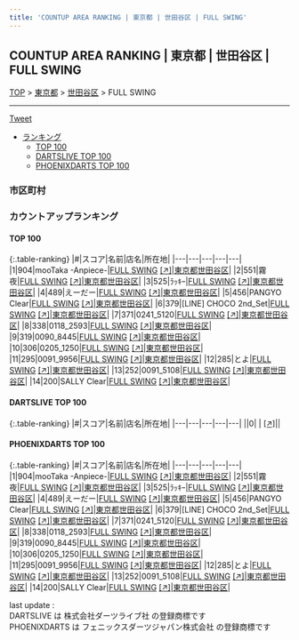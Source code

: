 ```yaml
---
title: 'COUNTUP AREA RANKING | 東京都 | 世田谷区 | FULL SWING'
---
```

## COUNTUP AREA RANKING | 東京都 | 世田谷区 | FULL SWING

[TOP](/darts/rank/) > [東京都](/darts/rank/東京都/) > [世田谷区](/darts/rank/東京都/世田谷区/) > FULL SWING

___

<a href="https://twitter.com/share?ref_src=twsrc%5Etfw" data-text="COUNTUP AREA RANKING | 東京都世田谷区FULL SWING" class="twitter-share-button" data-hashtags="DARTSLIVE,PHOENIXDARTS,darts,ダーツ" data-show-count="false">Tweet</a>

* [ランキング](#カウントアップランキング)
    * [TOP 100](#top-100)
    * [DARTSLIVE TOP 100](#dartslive-top-100)
    * [PHOENIXDARTS TOP 100](#phoenixdarts-top-100)

### 市区町村

<ul>

</ul>

### カウントアップランキング

#### TOP 100



{:.table-ranking}
|#|スコア|名前|店名|所在地|
|---|---|---|---|---|
|1|904|<span class="rank-name-pd">mooTaka -Anpiece-</span>|<a href="/darts/rank/shops/70844.html">FULL SWING</a> <a href="https://vs.phoenixdarts.com/jp/shop/shopDetailInfo/s_70844?s_seq=70844">[↗]</a>|<a href="/darts/rank/東京都/世田谷区">東京都世田谷区</a>|
|2|551|<span class="rank-name-pd">霧夜</span>|<a href="/darts/rank/shops/70844.html">FULL SWING</a> <a href="https://vs.phoenixdarts.com/jp/shop/shopDetailInfo/s_70844?s_seq=70844">[↗]</a>|<a href="/darts/rank/東京都/世田谷区">東京都世田谷区</a>|
|3|525|<span class="rank-name-pd">ﾗｯｷｰ</span>|<a href="/darts/rank/shops/70844.html">FULL SWING</a> <a href="https://vs.phoenixdarts.com/jp/shop/shopDetailInfo/s_70844?s_seq=70844">[↗]</a>|<a href="/darts/rank/東京都/世田谷区">東京都世田谷区</a>|
|4|489|<span class="rank-name-pd">えーだー</span>|<a href="/darts/rank/shops/70844.html">FULL SWING</a> <a href="https://vs.phoenixdarts.com/jp/shop/shopDetailInfo/s_70844?s_seq=70844">[↗]</a>|<a href="/darts/rank/東京都/世田谷区">東京都世田谷区</a>|
|5|456|<span class="rank-name-pd">PANGYO Clear</span>|<a href="/darts/rank/shops/70844.html">FULL SWING</a> <a href="https://vs.phoenixdarts.com/jp/shop/shopDetailInfo/s_70844?s_seq=70844">[↗]</a>|<a href="/darts/rank/東京都/世田谷区">東京都世田谷区</a>|
|6|379|<span class="rank-name-pd">[LINE] CHOCO 2nd_Set</span>|<a href="/darts/rank/shops/70844.html">FULL SWING</a> <a href="https://vs.phoenixdarts.com/jp/shop/shopDetailInfo/s_70844?s_seq=70844">[↗]</a>|<a href="/darts/rank/東京都/世田谷区">東京都世田谷区</a>|
|7|371|<span class="rank-name-pd">0241_5120</span>|<a href="/darts/rank/shops/70844.html">FULL SWING</a> <a href="https://vs.phoenixdarts.com/jp/shop/shopDetailInfo/s_70844?s_seq=70844">[↗]</a>|<a href="/darts/rank/東京都/世田谷区">東京都世田谷区</a>|
|8|338|<span class="rank-name-pd">0118_2593</span>|<a href="/darts/rank/shops/70844.html">FULL SWING</a> <a href="https://vs.phoenixdarts.com/jp/shop/shopDetailInfo/s_70844?s_seq=70844">[↗]</a>|<a href="/darts/rank/東京都/世田谷区">東京都世田谷区</a>|
|9|319|<span class="rank-name-pd">0090_8445</span>|<a href="/darts/rank/shops/70844.html">FULL SWING</a> <a href="https://vs.phoenixdarts.com/jp/shop/shopDetailInfo/s_70844?s_seq=70844">[↗]</a>|<a href="/darts/rank/東京都/世田谷区">東京都世田谷区</a>|
|10|306|<span class="rank-name-pd">0205_1250</span>|<a href="/darts/rank/shops/70844.html">FULL SWING</a> <a href="https://vs.phoenixdarts.com/jp/shop/shopDetailInfo/s_70844?s_seq=70844">[↗]</a>|<a href="/darts/rank/東京都/世田谷区">東京都世田谷区</a>|
|11|295|<span class="rank-name-pd">0091_9956</span>|<a href="/darts/rank/shops/70844.html">FULL SWING</a> <a href="https://vs.phoenixdarts.com/jp/shop/shopDetailInfo/s_70844?s_seq=70844">[↗]</a>|<a href="/darts/rank/東京都/世田谷区">東京都世田谷区</a>|
|12|285|<span class="rank-name-pd">とよ</span>|<a href="/darts/rank/shops/70844.html">FULL SWING</a> <a href="https://vs.phoenixdarts.com/jp/shop/shopDetailInfo/s_70844?s_seq=70844">[↗]</a>|<a href="/darts/rank/東京都/世田谷区">東京都世田谷区</a>|
|13|252|<span class="rank-name-pd">0091_5108</span>|<a href="/darts/rank/shops/70844.html">FULL SWING</a> <a href="https://vs.phoenixdarts.com/jp/shop/shopDetailInfo/s_70844?s_seq=70844">[↗]</a>|<a href="/darts/rank/東京都/世田谷区">東京都世田谷区</a>|
|14|200|<span class="rank-name-pd">SALLY Clear</span>|<a href="/darts/rank/shops/70844.html">FULL SWING</a> <a href="https://vs.phoenixdarts.com/jp/shop/shopDetailInfo/s_70844?s_seq=70844">[↗]</a>|<a href="/darts/rank/東京都/世田谷区">東京都世田谷区</a>|


#### DARTSLIVE TOP 100



{:.table-ranking}
|#|スコア|名前|店名|所在地|
|---|---|---|---|---|
||0|<span class="rank-name-dl"> </span>|<a href="/darts/rank/shops/.html"></a> <a href="">[↗]</a>|<a href="/darts/rank//"></a>|


#### PHOENIXDARTS TOP 100



{:.table-ranking}
|#|スコア|名前|店名|所在地|
|---|---|---|---|---|
|1|904|<span class="rank-name-pd">mooTaka -Anpiece-</span>|<a href="/darts/rank/shops/70844.html">FULL SWING</a> <a href="https://vs.phoenixdarts.com/jp/shop/shopDetailInfo/s_70844?s_seq=70844">[↗]</a>|<a href="/darts/rank/東京都/世田谷区">東京都世田谷区</a>|
|2|551|<span class="rank-name-pd">霧夜</span>|<a href="/darts/rank/shops/70844.html">FULL SWING</a> <a href="https://vs.phoenixdarts.com/jp/shop/shopDetailInfo/s_70844?s_seq=70844">[↗]</a>|<a href="/darts/rank/東京都/世田谷区">東京都世田谷区</a>|
|3|525|<span class="rank-name-pd">ﾗｯｷｰ</span>|<a href="/darts/rank/shops/70844.html">FULL SWING</a> <a href="https://vs.phoenixdarts.com/jp/shop/shopDetailInfo/s_70844?s_seq=70844">[↗]</a>|<a href="/darts/rank/東京都/世田谷区">東京都世田谷区</a>|
|4|489|<span class="rank-name-pd">えーだー</span>|<a href="/darts/rank/shops/70844.html">FULL SWING</a> <a href="https://vs.phoenixdarts.com/jp/shop/shopDetailInfo/s_70844?s_seq=70844">[↗]</a>|<a href="/darts/rank/東京都/世田谷区">東京都世田谷区</a>|
|5|456|<span class="rank-name-pd">PANGYO Clear</span>|<a href="/darts/rank/shops/70844.html">FULL SWING</a> <a href="https://vs.phoenixdarts.com/jp/shop/shopDetailInfo/s_70844?s_seq=70844">[↗]</a>|<a href="/darts/rank/東京都/世田谷区">東京都世田谷区</a>|
|6|379|<span class="rank-name-pd">[LINE] CHOCO 2nd_Set</span>|<a href="/darts/rank/shops/70844.html">FULL SWING</a> <a href="https://vs.phoenixdarts.com/jp/shop/shopDetailInfo/s_70844?s_seq=70844">[↗]</a>|<a href="/darts/rank/東京都/世田谷区">東京都世田谷区</a>|
|7|371|<span class="rank-name-pd">0241_5120</span>|<a href="/darts/rank/shops/70844.html">FULL SWING</a> <a href="https://vs.phoenixdarts.com/jp/shop/shopDetailInfo/s_70844?s_seq=70844">[↗]</a>|<a href="/darts/rank/東京都/世田谷区">東京都世田谷区</a>|
|8|338|<span class="rank-name-pd">0118_2593</span>|<a href="/darts/rank/shops/70844.html">FULL SWING</a> <a href="https://vs.phoenixdarts.com/jp/shop/shopDetailInfo/s_70844?s_seq=70844">[↗]</a>|<a href="/darts/rank/東京都/世田谷区">東京都世田谷区</a>|
|9|319|<span class="rank-name-pd">0090_8445</span>|<a href="/darts/rank/shops/70844.html">FULL SWING</a> <a href="https://vs.phoenixdarts.com/jp/shop/shopDetailInfo/s_70844?s_seq=70844">[↗]</a>|<a href="/darts/rank/東京都/世田谷区">東京都世田谷区</a>|
|10|306|<span class="rank-name-pd">0205_1250</span>|<a href="/darts/rank/shops/70844.html">FULL SWING</a> <a href="https://vs.phoenixdarts.com/jp/shop/shopDetailInfo/s_70844?s_seq=70844">[↗]</a>|<a href="/darts/rank/東京都/世田谷区">東京都世田谷区</a>|
|11|295|<span class="rank-name-pd">0091_9956</span>|<a href="/darts/rank/shops/70844.html">FULL SWING</a> <a href="https://vs.phoenixdarts.com/jp/shop/shopDetailInfo/s_70844?s_seq=70844">[↗]</a>|<a href="/darts/rank/東京都/世田谷区">東京都世田谷区</a>|
|12|285|<span class="rank-name-pd">とよ</span>|<a href="/darts/rank/shops/70844.html">FULL SWING</a> <a href="https://vs.phoenixdarts.com/jp/shop/shopDetailInfo/s_70844?s_seq=70844">[↗]</a>|<a href="/darts/rank/東京都/世田谷区">東京都世田谷区</a>|
|13|252|<span class="rank-name-pd">0091_5108</span>|<a href="/darts/rank/shops/70844.html">FULL SWING</a> <a href="https://vs.phoenixdarts.com/jp/shop/shopDetailInfo/s_70844?s_seq=70844">[↗]</a>|<a href="/darts/rank/東京都/世田谷区">東京都世田谷区</a>|
|14|200|<span class="rank-name-pd">SALLY Clear</span>|<a href="/darts/rank/shops/70844.html">FULL SWING</a> <a href="https://vs.phoenixdarts.com/jp/shop/shopDetailInfo/s_70844?s_seq=70844">[↗]</a>|<a href="/darts/rank/東京都/世田谷区">東京都世田谷区</a>|


<div class="footer border-top border-gray-light mt-5 pt-3 text-right text-gray">
    last update : <span style="font-weight: italic" id="foot_last_modified"></span><br />
    DARTSLIVE は 株式会社ダーツライブ社 の登録商標です<br />
    PHOENIXDARTS は フェニックスダーツジャパン株式会社 の登録商標です<br />
</div>

<script src="https://cdnjs.cloudflare.com/ajax/libs/jquery.tablesorter/2.31.3/js/jquery.tablesorter.min.js" integrity="sha512-qzgd5cYSZcosqpzpn7zF2ZId8f/8CHmFKZ8j7mU4OUXTNRd5g+ZHBPsgKEwoqxCtdQvExE5LprwwPAgoicguNg==" crossorigin="anonymous" referrerpolicy="no-referrer"></script>
<link rel="stylesheet" href="https://cdnjs.cloudflare.com/ajax/libs/jquery.tablesorter/2.31.3/css/theme.default.min.css" integrity="sha512-wghhOJkjQX0Lh3NSWvNKeZ0ZpNn+SPVXX1Qyc9OCaogADktxrBiBdKGDoqVUOyhStvMBmJQ8ZdMHiR3wuEq8+w==" crossorigin="anonymous" referrerpolicy="no-referrer" />
<script>
$(function() {
    $(".table-ranking").tablesorter({sortList:[[0, 0]]});
    $("#foot_last_modified").text(formatDate(new Date(document.lastModified), 'yyyy-MM-dd HH:mm:ss'));
});
</script>

<script async src="https://platform.twitter.com/widgets.js" charset="utf-8"></script>